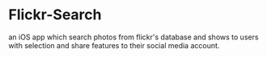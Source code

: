 # Flickr-Search
an iOS app which search photos from flickr's database and shows to users with selection and share features to their 
social media account.
